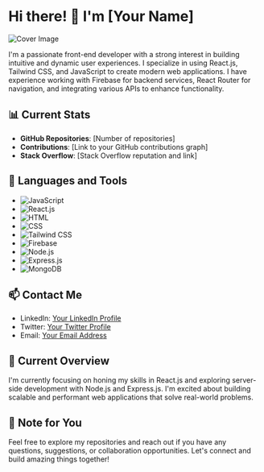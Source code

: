 # Hi there! 👋 I'm [Your Name]

![Cover Image](link_to_your_cover_image)

I'm a passionate front-end developer with a strong interest in building intuitive and dynamic user experiences. I specialize in using React.js, Tailwind CSS, and JavaScript to create modern web applications. I have experience working with Firebase for backend services, React Router for navigation, and integrating various APIs to enhance functionality.

## 📊 Current Stats

- **GitHub Repositories**: [Number of repositories]
- **Contributions**: [Link to your GitHub contributions graph]
- **Stack Overflow**: [Stack Overflow reputation and link]

## 🚀 Languages and Tools

- ![JavaScript](https://img.shields.io/badge/-JavaScript-yellow?style=flat-square&logo=javascript&logoColor=ffffff)
- ![React.js](https://img.shields.io/badge/-React.js-61DAFB?style=flat-square&logo=react&logoColor=ffffff)
- ![HTML](https://img.shields.io/badge/-HTML-orange?style=flat-square&logo=html5&logoColor=ffffff)
- ![CSS](https://img.shields.io/badge/-CSS-blueviolet?style=flat-square&logo=css3&logoColor=ffffff)
- ![Tailwind CSS](https://img.shields.io/badge/-Tailwind_CSS-38B2AC?style=flat-square&logo=tailwind-css&logoColor=ffffff)
- ![Firebase](https://img.shields.io/badge/-Firebase-FFCA28?style=flat-square&logo=firebase&logoColor=ffffff)
- ![Node.js](https://img.shields.io/badge/-Node.js-green?style=flat-square&logo=node.js&logoColor=ffffff)
- ![Express.js](https://img.shields.io/badge/-Express.js-grey?style=flat-square&logo=express&logoColor=ffffff)
- ![MongoDB](https://img.shields.io/badge/-MongoDB-green?style=flat-square&logo=mongodb&logoColor=ffffff)

## 📫 Contact Me

- LinkedIn: [Your LinkedIn Profile](https://www.linkedin.com/in/yourprofile)
- Twitter: [Your Twitter Profile](https://twitter.com/yourprofile)
- Email: [Your Email Address](mailto:youremail@example.com)

## 🌟 Current Overview

I'm currently focusing on honing my skills in React.js and exploring server-side development with Node.js and Express.js. I'm excited about building scalable and performant web applications that solve real-world problems.

## 📝 Note for You

Feel free to explore my repositories and reach out if you have any questions, suggestions, or collaboration opportunities. Let's connect and build amazing things together!

